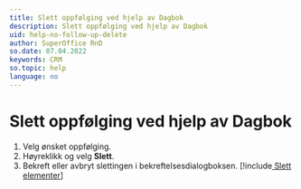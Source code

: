 ```yaml
---
title: Slett oppfølging ved hjelp av Dagbok
description: Slett oppfølging ved hjelp av Dagbok
uid: help-no-follow-up-delete
author: SuperOffice RnD
so.date: 07.04.2022
keywords: CRM
so.topic: help
language: no
---
```


# Slett oppfølging ved hjelp av Dagbok

1. Velg ønsket oppfølging.
2. Høyreklikk og velg **Slett**.
3. Bekreft eller avbryt slettingen i bekreftelsesdialogboksen. [!include[ Slett elementer](includes/see-delete-elements.md)]
